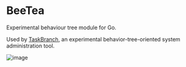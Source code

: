 # BeeTea

Experimental behaviour tree module for Go. 

Used by [TaskBranch](https://github.com/mips171/taskbranch), an experimental behavior-tree-oriented system administration tool.


![image](https://github.com/mips171/beetea/assets/18670565/67b53178-6d5c-4b8d-99af-9bd55c6bf168)
